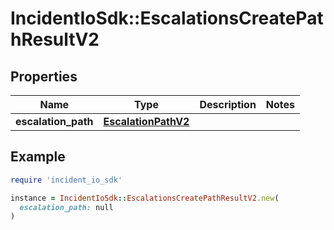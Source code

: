 # IncidentIoSdk::EscalationsCreatePathResultV2

## Properties

| Name | Type | Description | Notes |
| ---- | ---- | ----------- | ----- |
| **escalation_path** | [**EscalationPathV2**](EscalationPathV2.md) |  |  |

## Example

```ruby
require 'incident_io_sdk'

instance = IncidentIoSdk::EscalationsCreatePathResultV2.new(
  escalation_path: null
)
```


